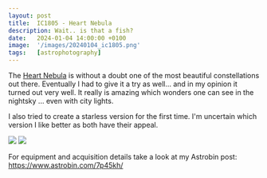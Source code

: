 ```yaml
---
layout: post
title:  IC1805 - Heart Nebula
description: Wait.. is that a fish?
date:   2024-01-04 14:00:00 +0100
image:  '/images/20240104_ic1805.png'
tags:   [astrophotography]
---
```


The <a href="https://en.wikipedia.org/wiki/Heart_Nebula">Heart Nebula</a> is without a doubt one of the most beautiful constellations out there.
Eventually I had to give it a try as well... and in my opinion it turned out very well.
It really is amazing which wonders one can see in the nightsky ... even with city lights.

I also tried to create a starless version for the first time. I'm uncertain which version I like better as both have their appeal.

<div class="gallery-box">
  <div class="gallery">
    <img src="/images/20240104_ic1805.png">
    <img src="/images/20240104_ic1805_starless.png">
  </div>
</div>

For equipment and acquisition details take a look at my Astrobin post: <a href="https://www.astrobin.com/7p45kh/" target="_blank">https://www.astrobin.com/7p45kh/</a>